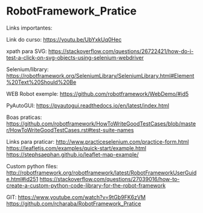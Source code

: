 # RobotFramework_Pratice

Links importantes:

Link do curso:
https://youtu.be/UbYxkUq0Hec

xpath para SVG:
https://stackoverflow.com/questions/26722421/how-do-i-test-a-click-on-svg-objects-using-selenium-webdriver

Selenium/library:
https://robotframework.org/SeleniumLibrary/SeleniumLibrary.html#Element%20Text%20Should%20Be

WEB Robot exemple:
https://github.com/robotframework/WebDemo/#id5

PyAutoGUI:
https://pyautogui.readthedocs.io/en/latest/index.html

Boas praticas:
https://github.com/robotframework/HowToWriteGoodTestCases/blob/master/HowToWriteGoodTestCases.rst#test-suite-names

Links para praticar:
http://www.practiceselenium.com/practice-form.html
https://leafletjs.com/examples/quick-start/example.html
https://stephsaephan.github.io/leaflet-map-example/

Custom python files:
http://robotframework.org/robotframework/latest/RobotFrameworkUserGuide.html#id251
https://stackoverflow.com/questions/27039016/how-to-create-a-custom-python-code-library-for-the-robot-framework

GIT:
https://www.youtube.com/watch?v=9tGb9FK6zVM
https://github.com/rcharaba/RobotFramework_Pratice



